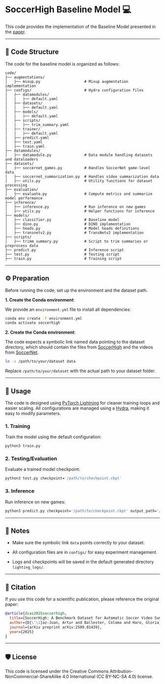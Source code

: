 # SoccerHigh Baseline Model 💻

This code provides the implementation of the Baseline Model presented in the [paper](https://arxiv.org/pdf/2509.01439).

---

## 📂 Code Structure

The code for the baseline model is organized as follows:

```text
code/
├── augmentations/           
│   ├── mixup.py                    # Mixup augmentation implementation
├── configs/                        # Hydra configuration files
|   ├── datamodules/
│   |   ├── default.yaml
|   ├── datasets/
│   |   ├── default.yaml
|   ├── models/
│   |   ├── default.yaml
|   ├── scripts/
│   |   ├── trim_summary.yaml
|   ├── trainer/
│   |   ├── default.yaml
|   ├── predict.yaml
|   ├── test.yaml
│   ├── train.yaml
├── datamodules/             
│   ├── datamodule.py               # Data module handling datasets and dataloaders
├── datasets/                
│   ├── soccernet_games.py          # Handles SoccerNet game-level data
│   ├── soccernet_summarization.py  # Handles video summarization data
│   ├── utils.py                    # Utility functions for dataset processing
├── evaluation/              
│   ├── evaluate.py                 # Compute metrics and summarize model performance
├── inference/               
│   ├── inference.py                # Run inference on new games
│   ├── utils.py                    # Helper functions for inference
├── models/                  
│   ├── classifier.py               # Baseline model
│   ├── dino.py                     # DINO implementation
│   ├── heads.py                    # Model heads definitions
│   ├── transnetv2.py               # TransNetv2 implementation
├── scripts/                 
│   ├── trimm_summary.py            # Script to trim summaries or preprocess data
├── predict.py                      # Inference script
├── test.py                         # Testing script
├── train.py                        # Training script
```

---

## ⚙️ Preparation

Before running the code, set up the environment and the dataset path.

**1. Create the Conda environment**:

We provide an `environment.yml` file to install all dependencies:

```bash
conda env create -f environment.yml
conda activate soccerhigh
```

**2. Create the Conda environment**:

The code expects a symbolic link named data pointing to the dataset directory, which should contain the files from [SoccerHigh](https://github.com/IPCV/SoccerHigh/tree/main/dataset) and the videos from [SoccerNet](https://www.soccer-net.org/data).

```bash
ln -s /path/to/your/dataset data
```

Replace `/path/to/your/dataset` with the actual path to your dataset folder.

---


## 🚀 Usage

The code is designed using [PyTorch Lightning](https://lightning.ai/) for cleaner training loops and easier scaling.
All configurations are managed using a [Hydra](https://hydra.cc/), making it easy to modify parameters.

### 1. Training

Train the model using the default configuration:

```bash
python3 train.py
```

### 2. Testing/Evaluation

Evaluate a trained model checkpoint:

```bash
python3 test.py checkpoint='/path/to/checkpoint.ckpt'
```

### 3. Inference

Run inference on new games:

```bash
python3 predict.py checkpoint='/path/to/checkpoint.ckpt' output_path='/path/to/output/file.json' datamodule.predict.dataset.game_list='/path/to/new/games.txt'
```

---

## 🔗 Notes

- Make sure the symbolic link `data` points correctly to your dataset.

- All configuration files are in `configs/` for easy experiment management.

- Logs and checkpoints will be saved in the default generated directory `lighting_logs/`.

---

## 📖 Citation

If you use this code for a scientific publication, please reference the original paper:

```bibtex
@article{diaz2025soccerhigh,
  title={SoccerHigh: A Benchmark Dataset for Automatic Soccer Video Summarization},
  author={D{\'\i}az-Juan, Artur and Ballester, Coloma and Haro, Gloria},
  journal={arXiv preprint arXiv:2509.01439},
  year={2025}
}
```
---

## 🛡️ License

This code is licensed under the Creative Commons Attribution-NonCommercial-ShareAlike 4.0 International (CC BY-NC-SA 4.0) license.